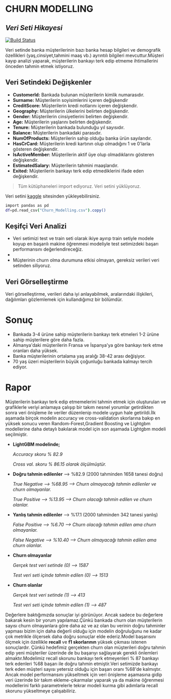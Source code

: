 # CHURN MODELLING
## _Veri Seti Hikayesi_


[![Build Status](https://travis-ci.org/joemccann/dillinger.svg?branch=master)](https://travis-ci.org/joemccann/dillinger)

Veri setinde banka müşterilerinin bazı banka hesap bilgileri ve demografik özellikleri (yaş,cinsiyet,tahmini maaş vb.) ayrıntılı bilgileri mevcuttur.Müşteri kayıp analizi yaparak,  müşterilerin bankayı terk edip etmeme ihtimallerini önceden tahmin etmek istiyoruz.


## Veri Setindeki Değişkenler

- **CustomerId:** Bankada bulunan müşterilerin kimlik numarasıdır.
- **Surname:** Müşterilerin soyisimlerini içeren değişkendir
- **CreditScore:** Müşterilerin kredi notlarını içeren değişkendir.
- **Geography:** Müşterilerin ülkelerini belirten değişkendir.
- **Gender:** Müşterilerin cinsiyetlerini belirten değişkendir.
- **Age:** Müşterilerin yaşlarını belirten değişkendir.
- **Tenure:** Müşterilerin bankada bulunduğu yıl sayısıdır.
- **Balance:** Müşterilerin bankadaki parasıdır.
- **NumOfProducts:** Müşterilerin sahip olduğu banka ürün sayılarıdır.
- **HasCrCard:** Müşterilerin kredi kartının olup olmadığını 1 ve 0'larla gösteren değişkendir.
- **IsActiveMember:** Müşterilerin aktif üye olup olmadıklarını gösteren değişkendir.
- **EstimatedSalary:** Müşterilerin tahmini maaşlarıdır.
- **Exited:** Müşterilerin bankayı terk edip etmediklerini ifade eden değişkendir.


> Tüm kütüphaneleri import ediyoruz. 
> Veri setini yüklüyoruz.

Veri setini [kaggle](https://www.kaggle.com/datasets/shubh0799/churn-modelling) sitesinden yükleyebilirsiniz.

```sh
import pandas as pd 
df=pd.read_csv("Churn_Modelling.csv").copy()
```


##  Keşifçi Veri Analizi

- Veri setimizi test ve train seti olarak ikiye ayırıp train setiyle modele koyup en başarılı makine öğrenmesi modeliyle test setimizdeki başarı performansını değerlendireceğiz.
- 
- Müşterinin churn olma durumuna etkisi olmayan, gereksiz verileri veri setinden siliyoruz.





## Veri Görselleştirme

Veri görselleştirme, verileri daha iyi anlayabilmek, aralarındaki ilişkileri, dağılımları gözlemlemek için kullandığımız bir bölümdür.



# Sonuç

- Bankada 3-4 ürüne sahip müşterilerin bankayı terk etmeleri 1-2 ürüne sahip müşterilere göre daha fazla.
- Almanya'daki müşterilerin Fransa ve İspanya'ya göre bankayı terk etme oranları daha yüksek.
- Banka müşterilerinin ortalama yaş aralığı 38-42 arası değişiyor.
- 70 yaş üzeri müşterilerin büyük çoğunluğu bankada kalmayı tercih ediyor.


# Rapor

Müşterilerin bankayı terk edip etmemelerini tahmin etmek için oluşturulan ve grafiklerle veriyi anlamaya çalışıp bir takım nesnel yorumlar getirdikten sonra veri önişleme ile veriler düzenlenip modele uygun hale getirildi.İlk aşamada birçok modelin accuracy ve cross-validation skorlarına bakıp en yüksek sonucu veren Random-Forest,Gradient Boosting ve Lightgbm modellerine daha detaylı bakılarak model için son aşamada Lightgbm modeli seçilmiştir.

- **LightGBM modelinde;**
  
  
  *Accuracy skoru % 82.9*
  
  *Cross val. skoru % 86.15 olarak ölçülmüştür.*

- **Doğru tahmin edilenler**   --> %82.9 (2000 tahminden 1658 tanesi doğru)
 
  *True Negative --> %68.95 --> Churn olmayacağı tahmin edilenler ve churn olmayanlar.*
  
  *True Positive --> %13.95  --> Churn olacağı tahmin edilen ve churn olanlar.*
  

- **Yanlış tahmin edilenler**   --> %17.1 (2000 tahminden 342 tanesi yanlış)

   *False Positive --> %6.70  --> Churn olacağı tahmin edilen ama churn olmayanlar.*
   
   *False Negative --> %10.40 --> Churn olmayacağı tahmin edilen ama churn olanlar.*
  


- **Churn olmayanlar**
  
  *Gerçek test veri setinde (0)            --> 1587*
  
  *Test veri seti içinde tahmin edilen (0) --> 1513*


- **Churn olanlar**
  
  *Gerçek test veri setinde (1)            --> 413*
  
  *Test veri seti içinde tahmin edilen (1) --> 487*
  
Değerlere baktığımızda sonuçlar iyi görünüyor. Ancak sadece bu değerlere bakarak kesin bir yorum yapılamaz.Çünkü bankada churn olan müşterilerin sayısı churn olmayanlara göre daha az ve az olan bu verinin doğru tahminler yapması bizim için daha değerli olduğu için modelin doğruluğunu ne kadar çok metrikle ölçersek daha doğru sonuçlar elde ederiz.Model başarısını ölçmek için özellikle **recall** ve **f1 skorlarının** yüksek çıkması istenen sonuçlardır. Çünkü hedefimiz gerçekten churn olan müşterileri doğru tahmin edip yeni müşteriler üzerinde de bu başarıyı sağlayarak gerekli önlemleri almaktır.Modelimiz recall skorunu  bankayı terk etmeyenleri % 87 bankayı terk edenleri %68 başarı ile doğru tahmin etmiştir.Veri setimizde bankayı terk eden müşteri sayısı yetersiz olduğu için başarı oranı %68'de kalmıştır. Ancak model performansını yükseltmek için veri önişleme aşamasına gidip veri üzerinde bir takım ekleme-çıkarmalar yaparak ya da makine öğrenmesi modellerini farklı parametrelerle tekrar modeli kurma gibi adımlarla recall skorunu yükseltmeye çalışabiliriz.

